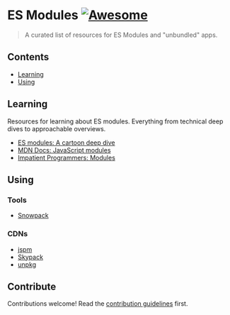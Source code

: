 # ES Modules [![Awesome](https://awesome.re/badge.svg)](https://awesome.re)

> A curated list of resources for ES Modules and &#34;unbundled&#34; apps.


## Contents

- [Learning](#learning)
- [Using](#using)


## Learning

Resources for learning about ES modules. Everything from technical deep dives to approachable overviews.

- [ES modules: A cartoon deep dive](https://hacks.mozilla.org/2018/03/es-modules-a-cartoon-deep-dive/)
- [MDN Docs: JavaScript modules](https://developer.mozilla.org/en-US/docs/Web/JavaScript/Guide/Modules)
- [Impatient Programmers: Modules](https://exploringjs.com/impatient-js/ch_modules.html)


## Using

### Tools

- [Snowpack](https://www.snowpack.dev/)


### CDNs

- [jspm](https://jspm.org/)
- [Skypack](https://www.skypack.dev/)
- [unpkg](https://unpkg.com/)


## Contribute

Contributions welcome! Read the [contribution guidelines](contributing.md) first.
